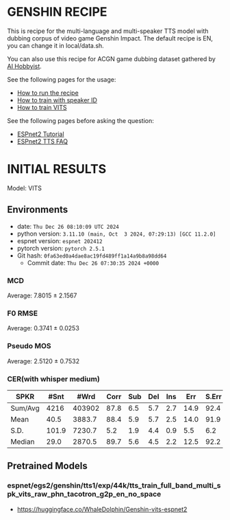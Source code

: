 # GENSHIN RECIPE

This is recipe for the multi-language and multi-speaker TTS model with dubbing corpus of video game Genshin Impact. The default recipe is EN, you can change it in local/data.sh.

You can also use this recipe for ACGN game dubbing dataset gathered by [AI Hobbyist](https://github.com/AI-Hobbyist).

See the following pages for the usage:
- [How to run the recipe](../../TEMPLATE/tts1/README.md#how-to-run)
- [How to train with speaker ID](../../TEMPLATE/tts1/README.md#multi-speaker-model-with-speaker-id-embedding-training)
- [How to train VITS](../../TEMPLATE/tts1/README.md#vits-training)

See the following pages before asking the question:
- [ESPnet2 Tutorial](https://espnet.github.io/espnet/espnet2_tutorial.html)
- [ESPnet2 TTS FAQ](../../TEMPLATE/tts1/README.md#faq)

# INITIAL RESULTS

Model: VITS

## Environments
- date: `Thu Dec 26 08:10:09 UTC 2024`
- python version: `3.11.10 (main, Oct  3 2024, 07:29:13) [GCC 11.2.0]`
- espnet version: `espnet 202412`
- pytorch version: `pytorch 2.5.1`
- Git hash: `0fa63ed0a4dae8ac19fd489ff1a14a9b8a98dd64`
  - Commit date: `Thu Dec 26 07:30:35 2024 +0000`

### MCD

Average: 7.8015 ± 2.1567

### F0 RMSE

Average: 0.3741 ± 0.0253

### Pseudo MOS

Average: 2.5120 ± 0.7532

### CER(with whisper medium)

| SPKR       | #Snt | #Wrd  | Corr | Sub | Del | Ins | Err | S.Err |
|------------|-------|--------|------|-----|-----|-----|-----|-------|
| Sum/Avg    | 4216  | 403902 | 87.8 | 6.5 | 5.7 | 2.7 | 14.9| 92.4  |
| Mean       | 40.5  | 3883.7 | 88.4 | 5.9 | 5.7 | 2.5 | 14.0| 91.9  |
| S.D.       | 101.9 | 7230.7 | 5.2  | 1.9 | 4.4 | 0.9 | 5.5 | 6.2   |
| Median     | 29.0  | 2870.5 | 89.7 | 5.6 | 4.5 | 2.2 | 12.5| 92.2  |

## Pretrained Models

### espnet/egs2/genshin/tts1/exp/44k/tts_train_full_band_multi_spk_vits_raw_phn_tacotron_g2p_en_no_space

- https://huggingface.co/WhaleDolphin/Genshin-vits-espnet2
